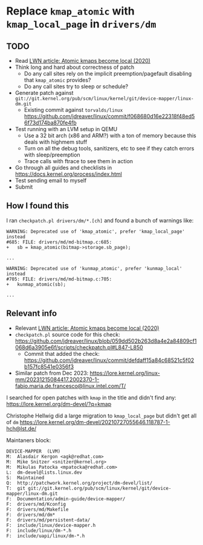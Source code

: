 # Replace `kmap_atomic` with `kmap_local_page` in `drivers/dm`

## TODO

- Read [LWN article: Atomic kmaps become local (2020)](https://lwn.net/Articles/836144/)
- Think long and hard about correctness of patch
  - Do any call sites rely on the implicit preemption/pagefault disabling that `kmap_atomic` provides?
  - Do any call sites try to sleep or schedule?
- Generate patch against `git://git.kernel.org/pub/scm/linux/kernel/git/device-mapper/linux-dm.git`
  - Existing commit against `torvalds/linux` <https://github.com/jdreaver/linux/commit/f068680d16e22318f48ed56f73d174ba870fe4fb>
- Test running with an LVM setup in QEMU
  - Use a 32 bit arch (x86 and ARM?) with a ton of memory because this deals with highmem stuff
  - Turn on all the debug tools, sanitizers, etc to see if they catch errors with sleep/preemption
  - Trace calls with ftrace to see them in action
- Go through all guides and checklists in <https://docs.kernel.org/process/index.html>
- Test sending email to myself
- Submit

## How I found this

I ran `checkpatch.pl drivers/dm/*.[ch]` and found a bunch of warnings like:

```
WARNING: Deprecated use of 'kmap_atomic', prefer 'kmap_local_page' instead
#685: FILE: drivers/md/md-bitmap.c:685:
+	sb = kmap_atomic(bitmap->storage.sb_page);

...

WARNING: Deprecated use of 'kunmap_atomic', prefer 'kunmap_local' instead
#705: FILE: drivers/md/md-bitmap.c:705:
+	kunmap_atomic(sb);

...
```

## Relevant info

- Relevant [LWN article: Atomic kmaps become local (2020)](https://lwn.net/Articles/836144/)
- `checkpatch.pl` source code for this check: <https://github.com/jdreaver/linux/blob/059dd502b263d8a4e2a84809cf1068d6a3905e6f/scripts/checkpatch.pl#L847-L850>
  - Commit that added the check: <https://github.com/jdreaver/linux/commit/defdaff15a84c68521c5f02b157fc8541e0356f3>
- Similar patch from Dec 2023: <https://lore.kernel.org/linux-mm/20231215084417.2002370-1-fabio.maria.de.francesco@linux.intel.com/T/>

I searched for open patches with `kmap` in the title and didn't find any: <https://lore.kernel.org/dm-devel/?q=kmap>

Christophe Hellwig did a large migration to `kmap_local_page` but didn't get all of `dm` <https://lore.kernel.org/dm-devel/20210727055646.118787-1-hch@lst.de/>

Maintaners block:

```
DEVICE-MAPPER  (LVM)
M:	Alasdair Kergon <agk@redhat.com>
M:	Mike Snitzer <snitzer@kernel.org>
M:	Mikulas Patocka <mpatocka@redhat.com>
L:	dm-devel@lists.linux.dev
S:	Maintained
Q:	http://patchwork.kernel.org/project/dm-devel/list/
T:	git git://git.kernel.org/pub/scm/linux/kernel/git/device-mapper/linux-dm.git
F:	Documentation/admin-guide/device-mapper/
F:	drivers/md/Kconfig
F:	drivers/md/Makefile
F:	drivers/md/dm*
F:	drivers/md/persistent-data/
F:	include/linux/device-mapper.h
F:	include/linux/dm-*.h
F:	include/uapi/linux/dm-*.h
```
